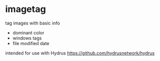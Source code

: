 # imagetag
tag images with basic info
  - dominant color
  - windows tags
  - file modified date
 
intended for use with Hydrus https://github.com/hydrusnetwork/hydrus